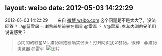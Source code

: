 layout: weibo
date: 2012-05-03 14:22:29
---
2012-05-03 14:22:29  &nbsp;&nbsp;&nbsp;&nbsp;&nbsp;&nbsp; 来自 <a href="http://weibo.com/" rel="nofollow">微博 weibo.com</a>
这个问题是不是太大了，没法回答？ //@蓝雪居士:浏览器的前景在那里 @雷军 ？ //@雷军: 参与内测的兄弟们说说感受？
>  @閃閃的紅星MI: 猎豹浏览器确实很快！打开网页犹如猎豹。很棒！@猎豹浏览器 @雷军 ​​​
>  ![图片](https://ww2.sinaimg.cn/large/6794a393tw1dsl06z3v43j.jpg)
